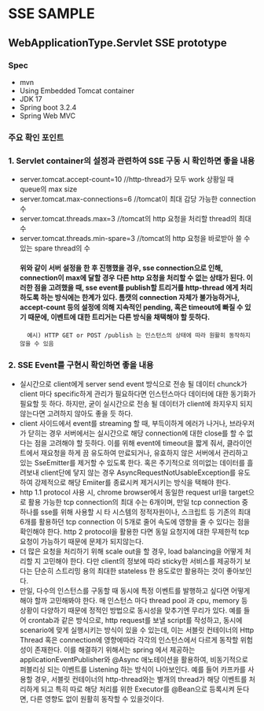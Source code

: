 # SSE SAMPLE

## WebApplicationType.Servlet SSE prototype

### Spec
* mvn
* Using Embedded Tomcat container
* JDK 17
* Spring boot 3.2.4
* Spring Web MVC

### 주요 확인 포인트
### 1. Servlet container의 설정과 관련하여 SSE 구동 시 확인하면 좋을 내용
* server.tomcat.accept-count=10 //http-thread가 모두 work 상황일 때 queue의 max size
* server.tomcat.max-connections=6 //tomcat이 최대 감당 가능한 connection 수
* server.tomcat.threads.max=3 //tomcat의 http 요청을 처리할 thread의 최대 수
* server.tomcat.threads.min-spare=3 //tomcat의 http 요청을 바로받아 쓸 수 있는 spare thread의 수
    #### 위와 같이 서버 설정을 한 후 진행했을 경우, sse connection으로 인해, connection이 max에 달할 경우 다른 http 요청을 처리할 수 없는 상태가 된다. 이러한 점을 고려했을 때, sse event를 publish할 트리거를 http-thread 에게 처리하도록 하는 방식에는 한계가 있다. 톰캣의 connection 자체가 불가능하거나, accept-count 등의 설정에 의해 지속적인 pending, 혹은 timeout에 빠질 수 있기 때문에, 이벤트에 대한 트리거는 다른 방식을 채택해야 할 듯하다.
        예시) HTTP GET or POST /publish 는 인스턴스의 상태에 따라 원활히 동작하지 않을 수 있음 

### 2. SSE Event를 구현시 확인하면 좋을 내용
* 실시간으로 client에게 server send event 방식으로 전송 될 데이터 chunck가 client 마다 specific하게 관리가 필요하다면 인스턴스마다 데이터에 대한 동기화가 필요할 듯 하다. 하지만, 굳이 실시간으로 전송 될 데이터가 client에 좌지우지 되지 않는다면 고려하지 않아도 좋을 듯 하다.
* client 사이드에서 event를 streaming 할 때, 부득이하게 에러가 나거나, 브라우저가 닫히는 경우 서버에서는 실시간으로 해당 connection에 대한 close를 할 수 없다는 점을 고려해야 할 듯하다. 이를 위해 event에 timeout을 짧게 줘서, 클라이언트에서 재요청을 하게 끔 유도하여 만료되거나, 유효하지 않은 서버에서 관리하고 있는 SseEmitter를 제거할 수 있도록 한다. 혹은 주기적으로 의미없는 데이터를 흘려보내 client단에 닿지 않는 경우 AsyncRequestNotUsableException를 유도하여 강제적으로 해당 Emiiter를 종료시켜 제거시키는 방식을 택해야 한다.
* http 1.1 protocol 사용 시, chrome browser에서 동일한 request url을 target으로 활용 가능한 tcp connection의 최대 수는 6개이며, 만일 tcp connection 중 하나를 sse를 위해 사용할 시 타 시스템의 정적자원이나, 스크립트 등 기존의 최대 6개를 활용하던 tcp connection 이 5개로 줄어 속도에 영향을 줄 수 있다는 점을 확인해야 한다. http 2 protocol을 활용한 다면 동일 요청지에 대한 무제한적 tcp 요청이 가능하기 때문에 문제가 되지않는다. 
* 더 많은 요청을 처리하기 위해 scale out을 할 경우, load balancing을 어떻게 처리할 지 고민해야 한다. 다만 client의 정보에 따라 sticky한 서비스를 제공하기 보다는 단순히 스트리밍 용의 최대한 stateless 한 용도로만 활용하는 것이 좋아보인다.
* 만일, 다수의 인스턴스를 구동할 때 동시에 특정 이벤트를 발행하고 싶다면 어떻게 해야 할까 고민해봐야 한다. 매 인스턴스 마다 thread pool 과 cpu, memory 등 상황이 다양하기 때문에 정적인 방법으로 동시성을 맞추기엔 무리가 있다. 예를 들어 crontab과 같은 방식으로, http request를 보낼 script를 작성하고, 동시에 scenario에 맞게 실행시키는 방식이 있을 수 있는데, 이는 서블릿 컨테이너의 Http Thread 혹은 connection에 영향에따라 각각의 인스턴스에서 다르게 동작할 위험성이 존재한다. 이를 해결하기 위해서는 spring 에서 제공하는 applicationEventPublisher와 @Async 애노테이션을 활용하여, 비동기적으로 퍼블리싱 되는 이벤트를 Listening 하는 방식이 나아보인다. 예를 들어 카프카를 사용할 경우, 서블릿 컨테이너의 http-thread와는 별개의 thread가 해당 이벤트를 처리하게 되고 특히 따로 해당 처리를 위한 Executor를 @Bean으로 등록시켜 둔다면, 다른 영향도 없이 원활히 동작할 수 있을것이다.




